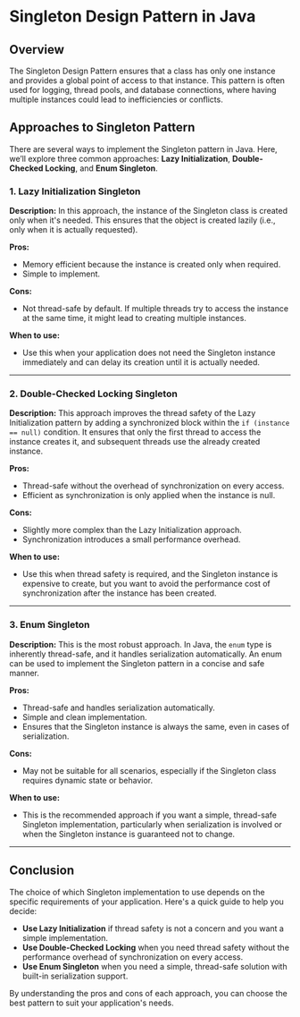 # Singleton Design Pattern in Java

## Overview

The Singleton Design Pattern ensures that a class has only one instance and provides a global point of access to that instance. This pattern is often used for logging, thread pools, and database connections, where having multiple instances could lead to inefficiencies or conflicts.

## Approaches to Singleton Pattern

There are several ways to implement the Singleton pattern in Java. Here, we’ll explore three common approaches: **Lazy Initialization**, **Double-Checked Locking**, and **Enum Singleton**.

### 1. Lazy Initialization Singleton

**Description:**
In this approach, the instance of the Singleton class is created only when it's needed. This ensures that the object is created lazily (i.e., only when it is actually requested).

**Pros:**
- Memory efficient because the instance is created only when required.
- Simple to implement.

**Cons:**
- Not thread-safe by default. If multiple threads try to access the instance at the same time, it might lead to creating multiple instances.

**When to use:**
- Use this when your application does not need the Singleton instance immediately and can delay its creation until it is actually needed.

---

### 2. Double-Checked Locking Singleton

**Description:**
This approach improves the thread safety of the Lazy Initialization pattern by adding a synchronized block within the `if (instance == null)` condition. It ensures that only the first thread to access the instance creates it, and subsequent threads use the already created instance.

**Pros:**
- Thread-safe without the overhead of synchronization on every access.
- Efficient as synchronization is only applied when the instance is null.

**Cons:**
- Slightly more complex than the Lazy Initialization approach.
- Synchronization introduces a small performance overhead.

**When to use:**
- Use this when thread safety is required, and the Singleton instance is expensive to create, but you want to avoid the performance cost of synchronization after the instance has been created.

---

### 3. Enum Singleton

**Description:**
This is the most robust approach. In Java, the `enum` type is inherently thread-safe, and it handles serialization automatically. An enum can be used to implement the Singleton pattern in a concise and safe manner.

**Pros:**
- Thread-safe and handles serialization automatically.
- Simple and clean implementation.
- Ensures that the Singleton instance is always the same, even in cases of serialization.

**Cons:**
- May not be suitable for all scenarios, especially if the Singleton class requires dynamic state or behavior.

**When to use:**
- This is the recommended approach if you want a simple, thread-safe Singleton implementation, particularly when serialization is involved or when the Singleton instance is guaranteed not to change.

---

## Conclusion

The choice of which Singleton implementation to use depends on the specific requirements of your application. Here's a quick guide to help you decide:

- **Use Lazy Initialization** if thread safety is not a concern and you want a simple implementation.
- **Use Double-Checked Locking** when you need thread safety without the performance overhead of synchronization on every access.
- **Use Enum Singleton** when you need a simple, thread-safe solution with built-in serialization support.

By understanding the pros and cons of each approach, you can choose the best pattern to suit your application's needs.

